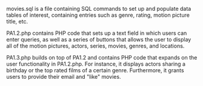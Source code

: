 movies.sql is a file containing SQL commands to set up and populate data tables of interest, containing entries such as genre, rating, motion picture title, etc.

PA1.2.php contains PHP code that sets up a text field in which users can enter queries, as well as a series of buttons that allows the user to display all of the motion pictures, actors, series, movies, genres, and locations.

PA1.3.php builds on top of PA1.2 and contains PHP code that expands on the user functionality in PA1.2.php. For instance, it displays actors sharing a birthday or the top rated films of a certain genre. Furthermore, it grants users to provide their email and "like" movies.
